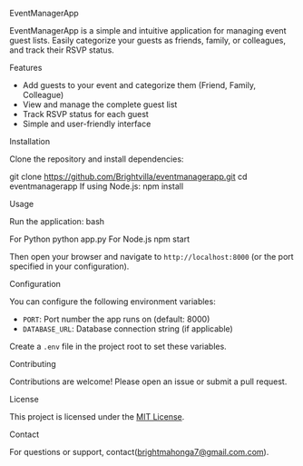 EventManagerApp

EventManagerApp is a simple and intuitive application for managing event guest lists. Easily categorize your guests as friends, family, or colleagues, and track their RSVP status.

Features

- Add guests to your event and categorize them (Friend, Family, Colleague)
- View and manage the complete guest list
- Track RSVP status for each guest
- Simple and user-friendly interface


Installation

Clone the repository and install dependencies:

git clone https://github.com/Brightvilla/eventmanagerapp.git
cd eventmanagerapp
If using Node.js:
npm install

Usage

Run the application:
bash
 
For Python
python app.py
For Node.js
npm start

Then open your browser and navigate to `http://localhost:8000` (or the port specified in your configuration).

Configuration

You can configure the following environment variables:

- `PORT`: Port number the app runs on (default: 8000)
- `DATABASE_URL`: Database connection string (if applicable)

Create a `.env` file in the project root to set these variables.

Contributing

Contributions are welcome! Please open an issue or submit a pull request.

License

This project is licensed under the [MIT License](LICENSE).

Contact

For questions or support, contact(brightmahonga7@gmail.com.com).
